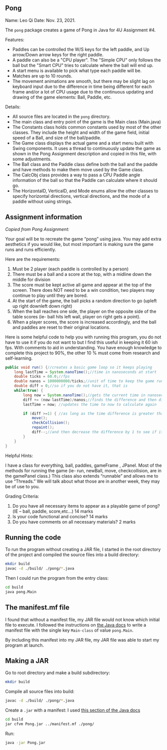 ## Pong

Name: Leo Qi
Date: Nov. 23, 2021.

The `pong` package creates a game of Pong in Java for 4U Assignment #4.

Features:

* Paddles can be controlled the W/S keys for the left paddle, and Up arrow/Down arrow keys for the right paddle.
* A paddle can also be a "CPU player". The "Simple CPU" only follows the ball but the "Smart CPU" tries to calculate where the ball will end up.
* A start menu is available to pick what type each paddle will be.
* Matches are up to 10 rounds.
* The movement animations are smooth, but there may be slight lag on keyboard input due to the difference in time being different for each frame and/or a lot of CPU usage due to the continuous updating and drawing of the game elements: Ball, Paddle, etc.

Details:

* All source files are located in the `pong` directory.
* The main class and entry point of the game is the Main class (Main.java)
* The Constants class holds common constants used by most of the other classes. They include the height and width of the game field, initial speed of a Ball, and size of the ball/paddle.
* The Game class displays the actual game and a start menu built with Swing components. It uses a thread to continuously update the game as shown in the Pong Assignment description and copied in this file, with some adjustments.
* The Ball class and the Paddle class define both the ball and the paddle and have methods to make them move used by the Game class.
* The CalcObj class provides a way to pass a CPU Paddle angle information of the ball so that the Paddle can calculate where it should go. 
* The HorizontalD, VerticalD, and Mode enums allow the other classes to specify horizontal directions, vertical directions, and the mode of a paddle without using strings.

## Assignment information

*Copied from Pong Assignment:*

Your goal will be to recreate the game “pong” using java. You may add extra aesthetics if you would like, but most important is making sure the game runs and runs efficiently.

Here are the requirements:

1. Must be 2 player (each paddle is controlled by a person)
2. There must be a ball and a score at the top, with a midline down the middle for division
3. The score must be kept active all game and appear at the top of the screen. There does NOT need to be a win condition, two players may continue to play until they are bored.
4. At the start of the game, the ball picks a random direction to go (upleft up right downleft down right)
5. When the ball reaches one side, the player on the opposite side of the table scores (ie- ball hits left wall, player on right gets a point).
6. When a player scores, the score is increased accordingly, and the ball and paddles are reset to their original locations.

Here is some helpful code to help you with running this program, you do not have to use it if you do not want to but I find this useful in keeping it 60 ish fps. With comments to aid in understanding. You have enough knowledge to complete this project to 90%, the other 10 % must come from research and self-learning.

```java
public void run() {//creates a basic game loop so it keeps playing
	long lastTime = System.nanoTime();//time in nanoseconds at start
	double ticks = 60.0;//fps
	double nanos = 1000000000/ticks;//unit of time to keep the game running at 60 fps, this is not needed for the code to work
	double diff = 0;//so if you do not have it, that is
	while(true) {
		long now = System.nanoTime();//gets the current time in nanoseconds
		diff += (now-lastTime)/nanos;//finds the difference and then divides by nanoseconds to get time in seconds
		lastTime = now; //updates the time to now to calculate again

		if (diff >=1) { //as long as the time difference is greater than or equal to 1 the game will call these methods
			move();
			checkCollision();
			repaint();
			diff--;//and then decrease the difference by 1 to see if it ends the game. When the screen is closer and this updates one final time, the difference will be less than or equal to 1, thus closing the game
		}
	}
}
```

Helpful Hints:

I have a class for everything, ball, paddles, gameFrame , JPanel. Most of the methods for running the game (ie- run, newBall, move, checkcollision, are in the gamePanel class.) This class also extends “runnable” and allows me to use “Threads.” We will talk about what those are in another week, they may be of use to you.

Grading Criteria:

1. Do you have all necessary items to appear as a playable game of pong?(IE – ball, paddle, score,etc…) 14 marks
2. Is your code functional and concise? 14 marks
3. Do you have comments on all necessary materials? 2 marks

## Running the code

To run the program without creating a JAR file, I started in the root directory of the project and compiled the source files into a build directory:

```bash
mkdir build
javac -d ./build/ ./pong/*.java
```

Then I could run the program from the entry class:

```bash
cd build
java pong.Main
```

## The manifest.mf file

I found that without a manifest file, my JAR file would not know which initial file to execute. I followed the instructions on [the Java docs](https://docs.oracle.com/javase/tutorial/deployment/jar/appman.html) to write a manifest file with the single key `Main-class` of value `pong.Main`.

By including this manifest into my JAR file, my JAR file was able to start my program at launch.

## Making a JAR

Go to root directory and make a build subdirectory:

```bash
mkdir build
```

Compile all source files into build:

```bash
javac -d ./build/ ./pong/*.java
```

Create a `.jar` with a manifest: I used [this section of the Java docs](https://docs.oracle.com/javase/tutorial/deployment/jar/build.html)

```bash
cd build
jar cfvm Pong.jar ../manifest.mf ./pong/
```

Run:

```bash
java -jar Pong.jar
```
